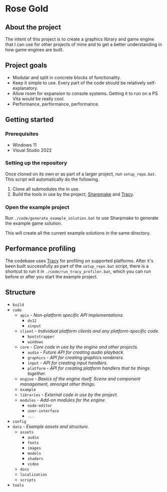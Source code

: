 # Rose Gold

## About the project

The intent of this project is to create a graphics library and game engine that I can use for other projects of mine and to get a better understanding in how game engines are built.

## Project goals

* Modular and split in concrete blocks of functionality.
* Keep it simple to use. Every part of the code should be relatively self-explanatory.
* Allow room for expansion to console systems. Getting it to run on a PS Vita would be really cool.
* Performance, performance, performance.

## Getting started

### Prerequisites

 * Windows 11
 * Visual Studio 2022

### Setting up the repository

Once cloned on its own or as part of a larger project, run `setup_repo.bat`.
This script will automatically do the following.

1. Clone all submodules the in use.
2. Build the tools in use by the project; [Sharpmake](https://github.com/ubisoft/Sharpmake/) and [Tracy](https://github.com/wolfpld/tracy).

### Open the example project

Run `./code/generate_example_solution.bat` to use Sharpmake to generate the example game solution.

This will create all the current example solutions in the same directory.

## Performance profiling

The codebase uses [Tracy](https://github.com/wolfpld/tracy) for profiling on supported platforms. After it's been built successfully as part of the `setup_repo.bat` script, there is a shortcut to run it in `./code/run_tracy_profiler.bat`, which you can run before or after you start the example project.

## Structure
* `build`
* `code`
    * `apis` - *Non-platform specific API implementations.*
        * `dx12`
        * `xinput`
    * `client` - *Individual platform clients and any platform-specific code.*
        * `bootstrapper`
        * `windows`
    * `core` - *Core code in use by the engine and other projects.*
        * `audio` - *Future API for creating audio playback.*
        * `graphics` - *API for creating graphics renderers.*
        * `input` - *API for creating input handlers.*
        * `platform` - *API for creating platform handlers that tie things together.*
    * `engine` - *Basics of the engine itself. Scene and component management, amongst other things.*
	* `example`
    * `libraries` - *External code in use by the project.*
	* `modules` - *Add-on modules for the engine.*
        * `node-editor`
        * `user-interface`
        * `...`
* `config`
* `data` - *Example assets and structure.*
    * `assets`
        * `audio`
        * `fonts`
        * `images`
        * `models`
        * `shaders`
        * `video`
    * `docs`
    * `localization`
    * `scripts`
* `tools`

